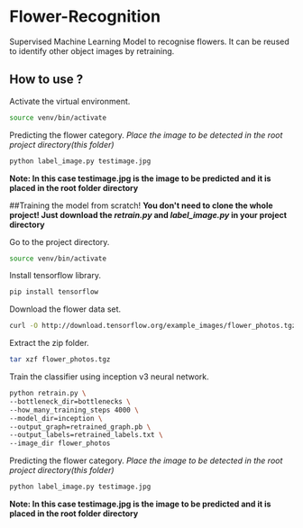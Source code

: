 # Flower-Recognition
Supervised Machine Learning Model to recognise flowers.
It can be reused to identify other object images by retraining.

## How to use ?
Activate the virtual environment.
```bash
source venv/bin/activate
```
Predicting the flower category.
*Place the image to be detected in the root project directory(this folder)*
```bash
python label_image.py testimage.jpg 
```
**Note: In this case testimage.jpg is the image to be predicted and it is placed in the root folder directory**

##Training the model from scratch!
**You don't need to clone the whole project! Just download the *retrain.py* and *label_image.py* in your project directory**

Go to the project directory.
```bash
source venv/bin/activate
```
Install tensorflow library.
```bash
pip install tensorflow
```
Download the flower data set.
```bash
curl -O http://download.tensorflow.org/example_images/flower_photos.tgz
```
Extract the zip folder.
```bash
tar xzf flower_photos.tgz
```
Train the classifier using inception v3 neural network.
```bash
python retrain.py \
--bottleneck_dir=bottlenecks \
--how_many_training_steps 4000 \
--model_dir=inception \
--output_graph=retrained_graph.pb \
--output_labels=retrained_labels.txt \
--image_dir flower_photos
```
Predicting the flower category.
*Place the image to be detected in the root project directory(this folder)*
```bash
python label_image.py testimage.jpg 
```
**Note: In this case testimage.jpg is the image to be predicted and it is placed in the root folder directory**
